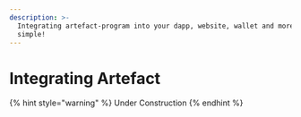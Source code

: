 ```yaml
---
description: >-
  Integrating artefact-program into your dapp, website, wallet and more is super
  simple!
---
```


# Integrating Artefact

{% hint style="warning" %}
Under Construction
{% endhint %}
